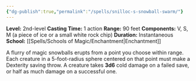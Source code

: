 ```yaml
---
{"dg-publish":true,"permalink":"/spells/snilloc-s-snowball-swarm/"}
---
```


**Level:** 2nd-level
**Casting Time:** 1 action
**Range:** 90 feet
**Components:** V, S, M (a piece of ice or a small white rock chip)
**Duration:** Instantaneous
**School:** [[Spells/Schools of Magic/Enchantment\|Enchantment]]

A flurry of magic snowballs erupts from a point you choose within range. Each creature in a 5-foot-radius sphere centered on that point must make a Dexterity saving throw. A creature takes **3d6** cold damage on a failed save, or half as much damage on a successful one.